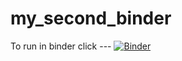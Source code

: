 # my_second_binder
To run in binder click ---
[![Binder](https://mybinder.org/badge_logo.svg)](https://mybinder.org/v2/gh/EionStephens/HEC-Lect-0/HEAD)
